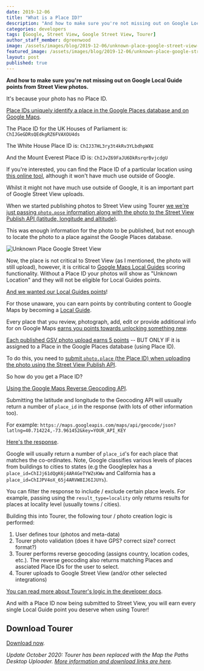 ```yaml
---
date: 2019-12-06
title: "What is a Place ID?"
description: "And how to make sure you're not missing out on Google Local Guide points from Street View photos."
categories: developers
tags: [Google, Street View, Google Street View, Tourer]
author_staff_member: dgreenwood
image: /assets/images/blog/2019-12-06/unknown-place-google-street-view-meta.jpg
featured_image: /assets/images/blog/2019-12-06/unknown-place-google-street-view-sm.png
layout: post
published: true
---
```


**And how to make sure you're not missing out on Google Local Guide points from Street View photos.**

It's because your photo has no Place ID.

[Place IDs uniquely identify a place in the Google Places database and on Google Maps](https://developers.google.com/places/place-id).

The Place ID for the UK Houses of Parliament is:
`ChIJGeGDRsQEdkgRZ6FVAXOU4ds`

The White House Place ID is: `ChIJ37HL3ry3t4kRv3YLbdhpWXE`

And the Mount Everest Place ID is: `ChIJvZ69FaJU6DkRsrqrBvjcdgU`

If you're interested, you can find the Place ID of a particular location using [this online tool](https://developers.google.com/places/place-id), although it won't have much use outside of Google.

Whilst it might not have much use outside of Google, it is an important part of Google Street View uploads.

When we started publishing photos to Street View using Tourer [we we're just passing `photo.pose` information along with the photo to the Street View Publish API (latitude, longitude and altitude)](https://developers.google.com/streetview/publish/reference/rest/v1/photo#pose).

This was enough information for the photo to be published, but not enough to locate the photo to a place against the Google Places database.

<img class="img-fluid" src="/assets/images/blog/2019-12-06/unknown-place-google-street-view-sm.png" alt="Unknown Place Google Street View" title="Unknown Place Google Street View" />

Now, the place is not critical to Street View (as I mentioned, the photo will still upload), however, it is critical to [Google Maps Local Guides](https://maps.google.com/localguides) scoring functionality. Without a Place ID your photos will show as "Unknown Location" and they will not be eligible for Local Guides points.

[And we wanted our Local Guides points](https://www.google.co.uk/maps/contrib/103906017035515964929/)!

For those unaware, you can earn points by contributing content to Google Maps by becoming a [Local Guide](https://support.google.com/local-guides/answer/6225846?hl=en-GB&ref_topic=6225845).

Every place that you review, photograph, add, edit or provide additional info for on Google Maps [earns you points towards unlocking something new](https://support.google.com/local-guides/answer/6225851?hl=en-GB).

[Each published GSV photo upload earns 5 points](https://support.google.com/local-guides/answer/6225851?hl=en-GB) -- BUT ONLY IF it is assigned to a Place in the Google Places database (using Place ID).

To do this, you need to [submit `photo.place` (the Place ID) when uploading  the photo using the Street View Publish API](https://developers.google.com/streetview/publish/reference/rest/v1/photo#Place).

So how do you get a Place ID?

[Using the Google Maps Reverse Geocoding API](https://developers.google.com/maps/documentation/geocoding/intro#ReverseGeocoding).

Submitting the latitude and longitude to the Geocoding API will usually return a number of `place_id` in the response (with lots of other information too). 

For example: `https://maps.googleapis.com/maps/api/geocode/json?latlng=40.714224,-73.961452&key=YOUR_API_KEY`

[Here's the response](https://developers.google.com/maps/documentation/geocoding/intro#ReverseGeocoding).

Google will usually return a number of `place_id`'s for each place that matches the co-ordinates. Note, Google classifies various levels of places from buildings to cities to states (e.g the Googleplex has a `place_id=ChIJj61dQgK6j4AR4GeTYWZsKWw` and California has a `place_id=ChIJPV4oX_65j4ARVW8IJ6IJUYs`).

You can filter the response to include / exclude certain place levels. For example, passing using the `result_type=locality` only returns results for places at locality level (usually towns / cities).

Building this into Tourer, the following tour / photo creation logic is performed:

1. User defines tour (photos and meta-data)
2. Tourer photo validation (does it have GPS? correct size? correct format?)
3. Tourer performs reverse geocoding (assigns country, location codes, etc.). The reverse geocoding also returns matching Places and assciated Place IDs for the user to select.
4. Tourer uploads to Google Street View (and/or other selected integrations)

[You can read more about Tourer's logic in the developer docs](https://github.com/trek-view/tourer).

And with a Place ID now being submitted to Street View, you will earn every single Local Guide point you deserve when using Tourer!

## Download Tourer

[Download now](https://github.com/trek-view/tourer).

_Update October 2020: Tourer has been replaced with the Map the Paths Desktop Uploader. [More information and download links are here](/blog/2020/map-the-paths-desktop-uploader)._